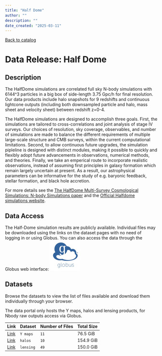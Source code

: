 ```yaml
---
title: "Half Dome"
author: ""
description: ""
date_created: "2025-03-11"
---
```


[Back to catalog](./#data-releases)

# Data Release: Half Dome

## Description

The HalfDome simulations are correlated full sky N-body simulations with 6144^3 particles in 
a big box of side-length 3.75 Gpc/h for final resolution. Our data products include halo 
snapshots for 9 redshifts and continuous lightcone outputs (including both downsampled 
particle and halo, mass sheet and velocity sheet) between redshift z=0-4.

The HalfDome simulations are designed to accomplish three goals. First, the simulations are 
tailored to cross-correlations and joint analysis of stage IV surveys. Our choices of 
resolution, sky coverage, observables, and number of simulations are made to balance the 
different requirements of multiple large-scale structure and CMB surveys, within the current 
computational limitations. Second, to allow continuous future upgrades, the simulation 
pipleline is designed with distinct modules, making it possible to quickly and flexibly 
adopt future advancements in observations, numerical methods, and theories. Finally, we take
 an emperical route to incorporate realistic observations, instead of assuming first 
 principles in galaxy formation which remain largely uncertain at present. As a result, our 
 astrophysical parameters can be informative for the study of e.g. baryonic feedback, 
 stellar formation, and black hole accretion.

For more details see the [The HalfDome Multi-Survey Cosmological Simulations: N-body Simulations
 paper](https://arxiv.org/abs/2407.17462) and the [Official Halfdome simulations website](https://halfdomesims.github.io/).
 
## Data Access

The Half-Dome simulation results are publicly available. Individual
files may be downloaded using the links on the dataset pages with no need of logging in or using Globus. You can
also access the data through the Globus web interface: [![Download via Globus](images/globus-logo.png)](https://app.globus.org/file-manager?origin_id=38f01147-f09e-483d-a552-3866669a846d&origin_path=%2Fdatareleases%2Fpanexv1%2F)

## Datasets

Browse the datasets to view the list of files available and download them individually through your browser.

The data portal only hosts the Y maps, halos and lensing products, for Nbody raw outputs access via Globus.

|             Link              |  Dataset  | Number of Files | Total Size |
| ----------------------------- | --------- | --------------- | ---------- |
| [Link](halfdome-cmb.html)     | `Y maps`  | `11`            | 76.5 GiB   |
| [Link](halfdome-halos.html)   | `halos`   | `10`            | 154.9 GiB  |
| [Link](halfdome-lensing.html) | `lensing` | `49`            | 150.0 GiB  |
